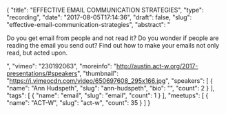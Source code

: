 {
  "title": "EFFECTIVE EMAIL COMMUNICATION STRATEGIES",
  "type": "recording",
  "date": "2017-08-05T17:14:36",
  "draft": false,
  "slug": "effective-email-communication-strategies",
  "abstract": "<p>Do you get email from people and not read it? Do you wonder if people are reading the email you send out? Find out how to make your emails not only read, but acted upon.</p>",
  "vimeo": "230192063",
  "moreinfo": "http://austin.act-w.org/2017-presentations/#speakers",
  "thumbnail": "https://i.vimeocdn.com/video/650697608_295x166.jpg",
  "speakers": [
    {
      "name": "Ann Hudspeth",
      "slug": "ann-hudspeth",
      "bio": "",
      "count": 2
    }
  ],
  "tags": [
    {
      "name": "email",
      "slug": "email",
      "count": 1
    }
  ],
  "meetups": [
    {
      "name": "ACT-W",
      "slug": "act-w",
      "count": 35
    }
  ]
}